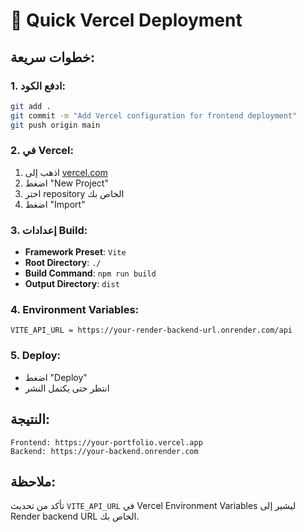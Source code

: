 # 🚀 Quick Vercel Deployment

## خطوات سريعة:

### 1. **ادفع الكود:**
```bash
git add .
git commit -m "Add Vercel configuration for frontend deployment"
git push origin main
```

### 2. **في Vercel:**
1. اذهب إلى [vercel.com](https://vercel.com)
2. اضغط "New Project"
3. اختر repository الخاص بك
4. اضغط "Import"

### 3. **إعدادات Build:**
- **Framework Preset**: `Vite`
- **Root Directory**: `./`
- **Build Command**: `npm run build`
- **Output Directory**: `dist`

### 4. **Environment Variables:**
```
VITE_API_URL = https://your-render-backend-url.onrender.com/api
```

### 5. **Deploy:**
- اضغط "Deploy"
- انتظر حتى يكتمل النشر

## النتيجة:
```
Frontend: https://your-portfolio.vercel.app
Backend: https://your-backend.onrender.com
```

## ملاحظة:
تأكد من تحديث `VITE_API_URL` في Vercel Environment Variables ليشير إلى Render backend URL الخاص بك.
